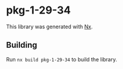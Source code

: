 # pkg-1-29-34

This library was generated with [Nx](https://nx.dev).

## Building

Run `nx build pkg-1-29-34` to build the library.
